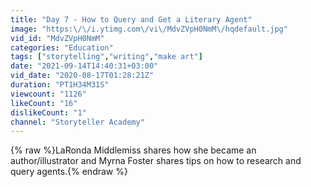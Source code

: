 ```yaml
---
title: "Day 7 - How to Query and Get a Literary Agent"
image: "https:\/\/i.ytimg.com\/vi\/MdvZVpH0NmM\/hqdefault.jpg"
vid_id: "MdvZVpH0NmM"
categories: "Education"
tags: ["storytelling","writing","make art"]
date: "2021-09-14T14:40:31+03:00"
vid_date: "2020-08-17T01:28:21Z"
duration: "PT1H34M31S"
viewcount: "1126"
likeCount: "16"
dislikeCount: "1"
channel: "Storyteller Academy"
---
```

{% raw %}LaRonda Middlemiss shares how she became an author/illustrator and Myrna Foster shares tips on how to research and query agents.{% endraw %}
